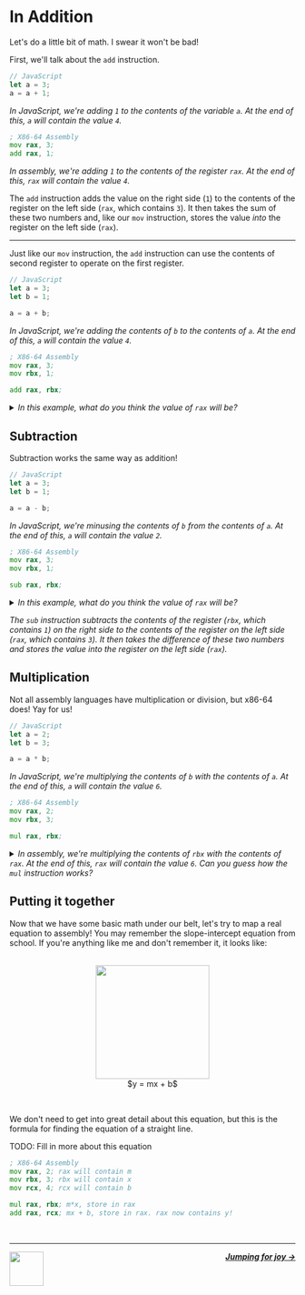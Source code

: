 # In Addition

Let's do a little bit of math. I swear it won't be bad!

First, we'll talk about the `add` instruction.

```js
// JavaScript
let a = 3;
a = a + 1;
```
_In JavaScript, we're adding `1` to the contents of the variable `a`. At the end of this, `a` will contain the value `4`._

```asm
; X86-64 Assembly
mov rax, 3;
add rax, 1;
```
_In assembly, we're adding `1` to the contents of the register `rax`. At the end of this, `rax` will contain the value `4`._

The `add` instruction adds the value on the right side (`1`) to the contents of the register on the left side (`rax`, which contains `3`). It then takes the sum of these two numbers and, like our `mov` instruction, stores the value _into_ the register on the left side (`rax`).

---

Just like our `mov` instruction, the `add` instruction can use the contents of second register to operate on the first register.

```js
// JavaScript
let a = 3;
let b = 1;

a = a + b;
```
_In JavaScript, we're adding the contents of `b` to the contents of `a`. At the end of this, `a` will contain the value `4`._

```asm
; X86-64 Assembly
mov rax, 3;
mov rbx, 1;

add rax, rbx;
```
<details>
<summary><i>In this example, what do you think the value of <code>rax</code> will be?</i></summary>

<br />
<i>We're adding the contents of <code>rbx</code> to the contents of <code>rax</code>. At the end of this, <code>rax</code> will contain the value <code>4</code>.</i>

</details>

## Subtraction

Subtraction works the same way as addition!

```js
// JavaScript
let a = 3;
let b = 1;

a = a - b;
```
_In JavaScript, we're minusing the contents of `b` from the contents of `a`. At the end of this, `a` will contain the value `2`._

```asm
; X86-64 Assembly
mov rax, 3;
mov rbx, 1;

sub rax, rbx;
```
<details>
<summary><i>In this example, what do you think the value of <code>rax</code> will be?</i></summary>

<br />
<i>We're minusing the contents of <code>rbx</code> from the contents of <code>rax</code>. At the end of this, <code>rax</code> will contain the value <code>2</code>.</i>

</details>

<i>The <code>sub</code> instruction subtracts the contents of the register (<code>rbx</code>, which contains <code>1</code>) on the right side to the contents of the register on the left side (<code>rax</code>, which contains <code>3</code>). It then takes the difference of these two numbers and stores the value into the register on the left side (<code>rax</code>).</i>

## Multiplication

Not all assembly languages have multiplication or division, but x86-64 does! Yay for us!

```js
// JavaScript
let a = 2;
let b = 3;

a = a * b;
```
_In JavaScript, we're multiplying the contents of `b` with the contents of `a`. At the end of this, `a` will contain the value `6`._

```asm
; X86-64 Assembly
mov rax, 2;
mov rbx, 3;

mul rax, rbx;
```
<details>
<summary><i>In assembly, we're multiplying the contents of <code>rbx</code> with the contents of <code>rax</code>. At the end of this, <code>rax</code> will contain the value <code>6</code>. Can you guess how the <code>mul</code> instruction works?</i></summary>

<br />
<i>The <code>mul</code> instruction multiplies the contents of the register (<code>rbx</code>, which contains <code>3</code>) on the right side to the contents of the register on the left side (<code>rax</code>, which contains <code>2</code>). It then takes the product of these two numbers and stores the value into the register on the left side (<code>rax</code>).</i>

</details>

## Putting it together

Now that we have some basic math under our belt, let's try to map a real equation to assembly! You may remember the slope-intercept equation from school. If you're anything like me and don't remember it, it looks like:

<p align="center">
  <br />
  <img height="200" src="https://cloud-jnidfb52p-hack-club-bot.vercel.app/0graph.png">
  <br />
  <span>
    $y = mx + b$
  </span>
</p>
<br />

We don't need to get into great detail about this equation, but this is the formula for finding the equation of a straight line.

TODO: Fill in more about this equation

```asm
; X86-64 Assembly
mov rax, 2; rax will contain m
mov rbx, 3; rbx will contain x
mov rcx, 4; rcx will contain b

mul rax, rbx; m*x, store in rax
add rax, rcx; mx + b, store in rax. rax now contains y!
```

<br />

---

<a href="/guide/writing-code/instructions/mov.md">
  <picture>
    <source media="(prefers-color-scheme: dark)" srcset="https://cloud-5aq8uo1rv-hack-club-bot.vercel.app/0backd.png">
    <img align="left" width="60" src="https://cloud-5v3nvbscw-hack-club-bot.vercel.app/0backl.png" />
  </picture>
</a>

<p align="right">
  <em>
    <b>
      <a href="/guide/writing-code/instructions/jumps.md">
        Jumping for joy →
      </a>
    </b>
  </em>
</p>
